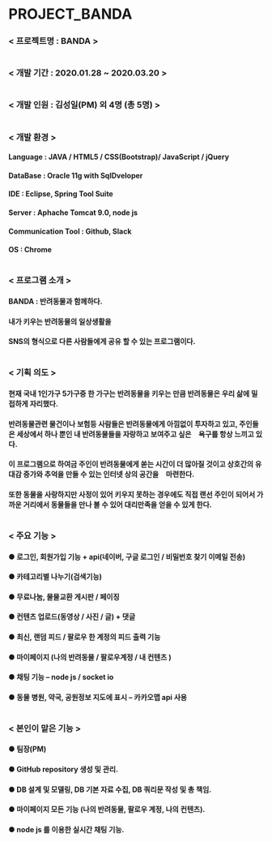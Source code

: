 


# PROJECT_BANDA



### < 프로젝트명 : BANDA >
#
### < 개발 기간 : 2020.01.28 ~ 2020.03.20 >
#
### < 개발 인원 : 김성일(PM) 외 4명 (총 5명) > 
#
### < 개발 환경 >
#### Language : JAVA / HTML5 / CSS(Bootstrap)/ JavaScript / jQuery
#### DataBase : Oracle 11g with SqlDveloper
#### IDE : Eclipse, Spring Tool Suite
#### Server : Aphache Tomcat 9.0, node js
#### Communication Tool : Github, Slack
#### OS : Chrome
#
### < 프로그램 소개 >
#### BANDA : 반려동물과 함께하다. 
#### 내가 키우는 반려동물의 일상생활을 
#### SNS의 형식으로 다른 사람들에게 공유 할 수 있는 프로그램이다.
#
### < 기획 의도 >
#### 현재 국내 1인가구 5가구중 한 가구는 반려동물을 키우는 만큼 반려동물은 우리 삶에 밀접하게 자리했다.
#### 반려동물관련 물건이나 보험등 사람들은 반려동물에게 아낌없이 투자하고 있고, 주인들은 세상에서 하나 뿐인 내 반려동물들을 자랑하고 보여주고 싶은　욕구를 항상 느끼고 있다.
#### 이 프로그램으로 하여금 주인이 반려동물에게 쏟는 시간이 더 많아질 것이고 상호간의 유대감 증가와 추억을 만들 수 있는 인터넷 상의 공간을　마련한다.
#### 또한 동물을 사랑하지만 사정이 있어 키우지 못하는 경우에도 직접 랜선 주인이 되어서 가까운 거리에서 동물들을 만나 볼 수 있어 대리만족을 얻을 수 있게 한다.
#
### < 주요 기능 >
#### ●  로그인, 회원가입 기능 + api(네이버, 구글 로그인 / 비밀번호 찾기 이메일 전송)
#### ●  카테고리별 나누기(검색기능)
#### ●  무료나눔, 물물교환 게시판 / 페이징
#### ●  컨텐츠 업로드(동영상 / 사진 / 글) + 댓글
#### ●  최신, 랜덤 피드 / 팔로우 한 계정의 피드 출력 기능
#### ●  마이페이지 (나의 반려동물 / 팔로우계정 / 내 컨텐츠 )
#### ●  채팅 기능 – node js / socket io
#### ●  동물 병원, 약국, 공원정보 지도에 표시 – 카카오맵 api 사용
#
### < 본인이 맡은 기능 >
#### ●  팀장(PM)
#### ●  GitHub repository 생성 및 관리.
#### ●  DB 설계 및 모델링, DB 기본 자료 수집, DB 쿼리문 작성 및 총 책임.
#### ●  마이페이지 모든 기능 (나의 반려동물, 팔로우 계정, 나의 컨텐츠).
#### ●  node js 를 이용한 실시간 채팅 기능.
#
